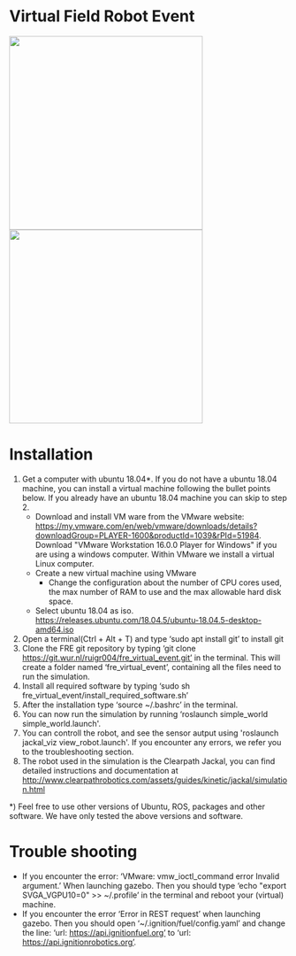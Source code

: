 # Virtual Field Robot Event

<img src="https://www.wur.nl/upload/58340fb4-e33a-4d0b-af17-8d596fa93663_WUR_RGB_standard.png" width="350">

<img src="https://www.uni-hohenheim.de/typo3conf/ext/uni_layout/Resources/Public/Images/uni-logo-en.svg" width="350">



# Installation
1.	Get a computer with ubuntu 18.04*. If you do not have a ubuntu 18.04 machine, you can install a virtual machine following the bullet points below. If you already have an ubuntu 18.04 machine you can skip to step 2.
	* Download and install VM ware from the VMware website: https://my.vmware.com/en/web/vmware/downloads/details?downloadGroup=PLAYER-1600&productId=1039&rPId=51984. Download "VMware Workstation 16.0.0 Player for Windows" if you are using a windows computer. Within VMware we install a virtual Linux computer. 
	* Create a new virtual machine using VMware
		* Change the configuration about the number of CPU cores used, the max number of RAM to use and the max allowable hard disk space. 
	* Select ubuntu 18.04 as iso. https://releases.ubuntu.com/18.04.5/ubuntu-18.04.5-desktop-amd64.iso 
2.	Open a terminal(Ctrl + Alt + T) and type ‘sudo apt install git’ to install git
3.	Clone the FRE git repository by typing ‘git clone https://git.wur.nl/ruigr004/fre_virtual_event.git’ in the terminal. This will create a folder  named ‘fre_virtual_event’, containing all the files need to run the simulation.
4.	Install all required software by typing ‘sudo sh fre_virtual_event/install_required_software.sh’ 
5.	After the installation type ‘source ~/.bashrc’ in the terminal. 
6.	You can now run the simulation by running ‘roslaunch simple_world simple_world.launch'. 
7. 	You can controll the robot, and see the sensor autput using 'roslaunch jackal_viz view_robot.launch'. If you encounter any errors, we refer you to the troubleshooting section. 
8.	The robot used in the simulation is the Clearpath Jackal, you can find detailed instructions and documentation at http://www.clearpathrobotics.com/assets/guides/kinetic/jackal/simulation.html 

*) Feel free to use other versions of Ubuntu, ROS, packages and other software. We have only tested the above versions and software.

# Trouble shooting
* If you encounter the error: ‘VMware: vmw_ioctl_command error Invalid argument.’ When launching gazebo. Then you should type ‘echo "export SVGA_VGPU10=0" >> ~/.profile’ in the terminal and reboot your (virtual) machine. 
* If you encounter the error ‘Error in REST request’ when launching gazebo. Then you should open ‘~/.ignition/fuel/config.yaml’ and change the line: ‘url: https://api.ignitionfuel.org’ to ‘url:  https://api.ignitionrobotics.org’. 






